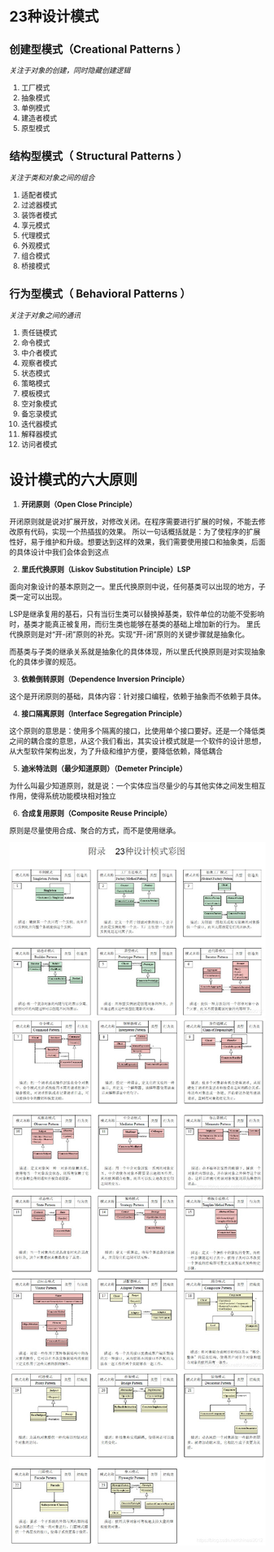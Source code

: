 # 23种设计模式
## 创建型模式（Creational Patterns ）
  *关注于对象的创建，同时隐藏创建逻辑*
  1. 工厂模式
  2. 抽象模式
  3. 单例模式
  4. 建造者模式
  5. 原型模式
## 结构型模式（ Structural Patterns ）
  *关注于类和对象之间的组合*
  1. 适配者模式
  2. 过滤器模式
  3. 装饰者模式
  4. 享元模式
  5. 代理模式
  6. 外观模式
  7. 组合模式
  8. 桥接模式
## 行为型模式（ Behavioral Patterns ）
  *关注于对象之间的通讯*
  1. 责任链模式
  2. 命令模式
  3. 中介者模式
  4. 观察者模式
  5. 状态模式
  6. 策略模式
  7. 模板模式
  8. 空对象模式
  9. 备忘录模式
  10. 迭代器模式
  11. 解释器模式
  12. 访问者模式
   
# 设计模式的六大原则
1. **开闭原则（Open Close Principle）**
   
  开闭原则就是说对扩展开放，对修改关闭。在程序需要进行扩展的时候，不能去修改原有代码，实现一个热插拔的效果。
  所以一句话概括就是：为了使程序的扩展性好，易于维护和升级。想要达到这样的效果，我们需要使用接口和抽象类，后面的具体设计中我们会体会到这点

2. **里氏代换原则（Liskov Substitution Principle）LSP**
   
  面向对象设计的基本原则之一。里氏代换原则中说，任何基类可以出现的地方，子类一定可以出现。

  LSP是继承复用的基石，只有当衍生类可以替换掉基类，软件单位的功能不受影响时，基类才能真正被复用，而衍生类也能够在基类的基础上增加新的行为。
  里氏代换原则是对“开-闭”原则的补充。实现“开-闭”原则的关键步骤就是抽象化。

  而基类与子类的继承关系就是抽象化的具体体现，所以里氏代换原则是对实现抽象化的具体步骤的规范。

3. **依赖倒转原则（Dependence Inversion Principle）**
   
这个是开闭原则的基础，具体内容：针对接口编程，依赖于抽象而不依赖于具体。

4. **接口隔离原则（Interface Segregation Principle）**
   
这个原则的意思是：使用多个隔离的接口，比使用单个接口要好。还是一个降低类之间的耦合度的意思，从这个我们看出，其实设计模式就是一个软件的设计思想，
从大型软件架构出发，为了升级和维护方便，要降低依赖，降低耦合

5. **迪米特法则（最少知道原则）（Demeter Principle）**
   
为什么叫最少知道原则，就是说：一个实体应当尽量少的与其他实体之间发生相互作用，使得系统功能模块相对独立

6. **合成复用原则（Composite Reuse Principle）**
   
原则是尽量使用合成、聚合的方式，而不是使用继承。

![设计模式](img/设计模式-1.jpg)
![设计模式](img/设计模式-2.jpg)
![设计模式](img/设计模式-3.jpg)
![设计模式](img/设计模式-4.jpg)